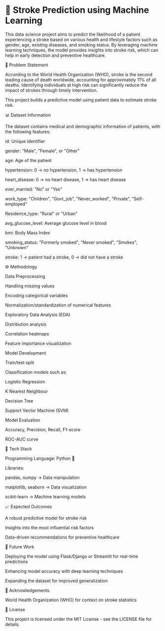 # 🧠 Stroke Prediction using Machine Learning

This data science project aims to predict the likelihood of a patient experiencing a stroke based on various health and lifestyle factors such as gender, age, existing diseases, and smoking status. By leveraging machine learning techniques, the model provides insights into stroke risk, which can help in early detection and preventive healthcare.

📌 Problem Statement

According to the World Health Organization (WHO), stroke is the second leading cause of death worldwide, accounting for approximately 11% of all deaths. Identifying individuals at high risk can significantly reduce the impact of strokes through timely intervention.

This project builds a predictive model using patient data to estimate stroke risk.

📊 Dataset Information

The dataset contains medical and demographic information of patients, with the following features:

id: Unique identifier

gender: "Male", "Female", or "Other"

age: Age of the patient

hypertension: 0 → no hypertension, 1 → has hypertension

heart_disease: 0 → no heart disease, 1 → has heart disease

ever_married: "No" or "Yes"

work_type: "Children", "Govt_job", "Never_worked", "Private", "Self-employed"

Residence_type: "Rural" or "Urban"

avg_glucose_level: Average glucose level in blood

bmi: Body Mass Index

smoking_status: "Formerly smoked", "Never smoked", "Smokes", "Unknown"

stroke: 1 → patient had a stroke, 0 → did not have a stroke

⚙️ Methodology

Data Preprocessing

Handling missing values

Encoding categorical variables

Normalization/standardization of numerical features

Exploratory Data Analysis (EDA)

Distribution analysis

Correlation heatmaps

Feature importance visualization

Model Development

Train/test split

Classification models such as:

Logistic Regression

K Nearest Neighbour

Decision Tree

Support Vector Machine (SVM)

Model Evaluation

Accuracy, Precision, Recall, F1-score

ROC-AUC curve

🚀 Tech Stack

Programming Language: Python 🐍

Libraries:

pandas, numpy → Data manipulation

matplotlib, seaborn → Data visualization

scikit-learn → Machine learning models

📈 Expected Outcomes

A robust predictive model for stroke risk

Insights into the most influential risk factors

Data-driven recommendations for preventive healthcare

📌 Future Work

Deploying the model using Flask/Django or Streamlit for real-time predictions

Enhancing model accuracy with deep learning techniques

Expanding the dataset for improved generalization

🙌 Acknowledgements

World Health Organization (WHO) for context on stroke statistics

📝 License

This project is licensed under the MIT License - see the LICENSE
 file for details.
